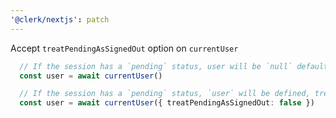 ```yaml
---
'@clerk/nextjs': patch
---
```


Accept `treatPendingAsSignedOut` option on `currentUser`

```ts
  // If the session has a `pending` status, user will be `null` default, treated as a signed-out state
  const user = await currentUser()
```

```ts
  // If the session has a `pending` status, `user` will be defined, treated as a signed-in state
  const user = await currentUser({ treatPendingAsSignedOut: false })
```
